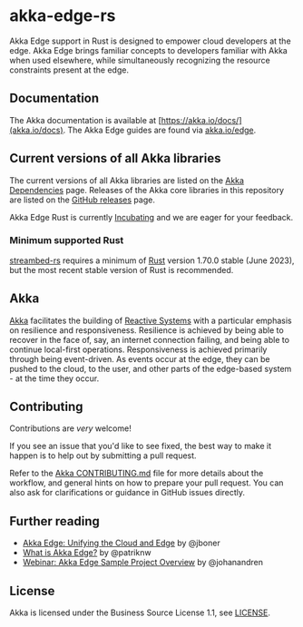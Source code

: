 # akka-edge-rs

Akka Edge support in Rust is designed to empower cloud developers at the edge. Akka Edge brings familiar concepts to
developers familiar with Akka when used elsewhere, while simultaneously recognizing the resource constraints present at the edge.

## Documentation

The Akka documentation is available at [https://akka.io/docs/](akka.io/docs).
The Akka Edge guides are found via [akka.io/edge](https://doc.akka.io/docs/akka-edge/current/guide-rs.html).

## Current versions of all Akka libraries

The current versions of all Akka libraries are listed on the [Akka Dependencies](https://doc.akka.io/docs/akka-dependencies/current/) page. Releases of the Akka core libraries in this repository are listed on the [GitHub releases](https://github.com/akka/akka/releases) page.

Akka Edge Rust is currently [Incubating](https://developer.lightbend.com/docs/introduction/getting-help/support-terminology.html#incubating) and we are eager for your feedback.

### Minimum supported Rust

[streambed-rs](https://github.com/streambed/streambed-rs) requires a minimum of [Rust](https://www.rust-lang.org/) version 1.70.0 stable (June 2023), but the most recent stable version of Rust is recommended.

## Akka

[Akka](https://akka.io/) facilitates the building of [Reactive Systems](https://www.reactivemanifesto.org/) with a particular emphasis on resilience and responsiveness. 
Resilience is achieved by being able to recover in the face of, say, an internet connection failing, and being able to continue local-first operations. Responsiveness is achieved primarily through being event-driven. As events occur at the edge, they can be pushed to the cloud, to the user, and other parts of the edge-based system - at the time they occur.

## Contributing

Contributions are *very* welcome!

If you see an issue that you'd like to see fixed, the best way to make it happen is to help out by submitting a pull request.

Refer to the [Akka CONTRIBUTING.md](https://github.com/akka/.github/blob/master/CONTRIBUTING.md) file for more details about the workflow,
and general hints on how to prepare your pull request. You can also ask for clarifications or guidance in GitHub issues directly.

## Further reading

- [Akka Edge: Unifying the Cloud and Edge](https://www.lightbend.com/blog/akka-edge-unifying-the-cloud-and-edge) by @jboner
- [What is Akka Edge?](https://www.lightbend.com/blog/what-is-akka-edge) by @patriknw
- [Webinar: Akka Edge Sample Project Overview](https://www.lightbend.com/blog/webinar-akka-edge-sample-project-overview) by @johanandren

## License

Akka is licensed under the Business Source License 1.1, see [LICENSE](./LICENSE).

